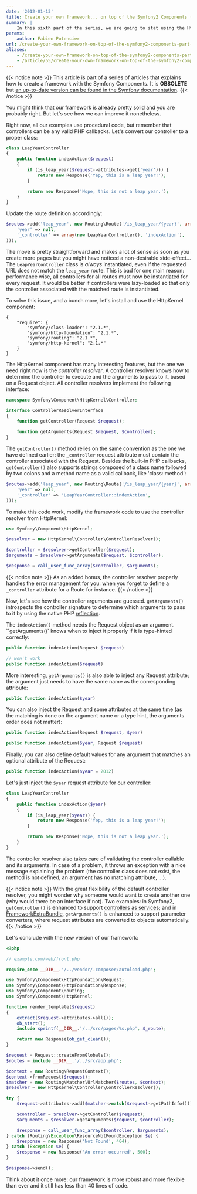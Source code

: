 ```yaml
---
date: '2012-01-13'
title: Create your own framework... on top of the Symfony2 Components (part 6)
summary: |
    In this sixth part of the series, we are going to stat using the HttpKernel component.
params:
    author: Fabien Potencier
url: /create-your-own-framework-on-top-of-the-symfony2-components-part-6.html
aliases:
    - /create-your-own-framework-on-top-of-the-symfony2-components-part-6
    - /article/55/create-your-own-framework-on-top-of-the-symfony2-components-part-6
---
```


{{< notice note >}}
This article is part of a series of articles that explains how to create a
framework with the Symfony Components. It is **OBSOLETE** but [an up-to-date
version can be found in the Symfony
documentation](http://symfony.com/doc/current/create_framework/index.html).
{{< /notice >}}

You might think that our framework is already pretty solid and you are
probably right. But let's see how we can improve it nonetheless.

Right now, all our examples use procedural code, but remember that controllers
can be any valid PHP callbacks. Let's convert our controller to a proper
class:


```php
class LeapYearController
{
    public function indexAction($request)
    {
        if (is_leap_year($request->attributes->get('year'))) {
            return new Response('Yep, this is a leap year!');
        }

        return new Response('Nope, this is not a leap year.');
    }
}

```

Update the route definition accordingly:


```php
$routes->add('leap_year', new Routing\Route('/is_leap_year/{year}', array(
    'year' => null,
    '_controller' => array(new LeapYearController(), 'indexAction'),
)));

```

The move is pretty straightforward and makes a lot of sense as soon as you
create more pages but you might have noticed a non-desirable side-effect...
The `LeapYearController` class is *always* instantiated, even if the
requested URL does not match the `leap_year` route. This is bad for one main
reason: performance wise, all controllers for all routes must now be
instantiated for every request. It would be better if controllers were
lazy-loaded so that only the controller associated with the matched route is
instantiated.

To solve this issue, and a bunch more, let's install and use the HttpKernel
component:

    {
        "require": {
            "symfony/class-loader": "2.1.*",
            "symfony/http-foundation": "2.1.*",
            "symfony/routing": "2.1.*",
            "symfony/http-kernel": "2.1.*"
        }
    }

The HttpKernel component has many interesting features, but the one we need
right now is the *controller resolver*. A controller resolver knows how to
determine the controller to execute and the arguments to pass to it, based on
a Request object. All controller resolvers implement the following interface:


```php
namespace Symfony\Component\HttpKernel\Controller;

interface ControllerResolverInterface
{
    function getController(Request $request);

    function getArguments(Request $request, $controller);
}

```

The `getController()` method relies on the same convention as the one we
have defined earlier: the `_controller` request attribute must contain the
controller associated with the Request. Besides the built-in PHP callbacks,
`getController()` also supports strings composed of a class name followed by
two colons and a method name as a valid callback, like 'class::method':


```php
$routes->add('leap_year', new Routing\Route('/is_leap_year/{year}', array(
    'year' => null,
    '_controller' => 'LeapYearController::indexAction',
)));

```

To make this code work, modify the framework code to use the controller
resolver from HttpKernel:


```php
use Symfony\Component\HttpKernel;

$resolver = new HttpKernel\Controller\ControllerResolver();

$controller = $resolver->getController($request);
$arguments = $resolver->getArguments($request, $controller);

$response = call_user_func_array($controller, $arguments);

```

{{< notice note >}}
As an added bonus, the controller resolver properly handles the error
management for you: when you forget to define a `_controller` attribute for a
Route for instance.
{{< /notice >}}

Now, let's see how the controller arguments are guessed. `getArguments()`
introspects the controller signature to determine which arguments to pass to
it by using the native PHP [reflection](http://php.net/reflection).

The `indexAction()` method needs the Request object as an argument.
``getArguments()` knows when to inject it properly if it is type-hinted
correctly:


```php
public function indexAction(Request $request)

// won't work
public function indexAction($request)

```

More interesting, `getArguments()` is also able to inject any Request
attribute; the argument just needs to have the same name as the corresponding
attribute:


```php
public function indexAction($year)

```

You can also inject the Request and some attributes at the same time (as the
matching is done on the argument name or a type hint, the arguments order does
not matter):


```php
public function indexAction(Request $request, $year)

public function indexAction($year, Request $request)

```

Finally, you can also define default values for any argument that matches an
optional attribute of the Request:


```php
public function indexAction($year = 2012)

```

Let's just inject the `$year` request attribute for our controller:


```php
class LeapYearController
{
    public function indexAction($year)
    {
        if (is_leap_year($year)) {
            return new Response('Yep, this is a leap year!');
        }

        return new Response('Nope, this is not a leap year.');
    }
}

```

The controller resolver also takes care of validating the controller callable
and its arguments. In case of a problem, it throws an exception with a nice
message explaining the problem (the controller class does not exist, the
method is not defined, an argument has no matching attribute, ...).

{{< notice note >}}
With the great flexibility of the default controller resolver, you might
wonder why someone would want to create another one (why would there be an
interface if not). Two examples: in Symfony2, `getController()` is enhanced to
support [controllers as services](http://symfony.com/doc/current/cookbook/controller/service.html); and in [FrameworkExtraBundle](http://symfony.com/doc/current/bundles/SensioFrameworkExtraBundle/annotations/converters.html),
`getArguments()` is enhanced to support parameter converters, where request
attributes are converted to objects automatically.
{{< /notice >}}

Let's conclude with the new version of our framework:


```php
<?php

// example.com/web/front.php

require_once __DIR__.'/../vendor/.composer/autoload.php';

use Symfony\Component\HttpFoundation\Request;
use Symfony\Component\HttpFoundation\Response;
use Symfony\Component\Routing;
use Symfony\Component\HttpKernel;

function render_template($request)
{
    extract($request->attributes->all());
    ob_start();
    include sprintf(__DIR__.'/../src/pages/%s.php', $_route);

    return new Response(ob_get_clean());
}

$request = Request::createFromGlobals();
$routes = include __DIR__.'/../src/app.php';

$context = new Routing\RequestContext();
$context->fromRequest($request);
$matcher = new Routing\Matcher\UrlMatcher($routes, $context);
$resolver = new HttpKernel\Controller\ControllerResolver();

try {
    $request->attributes->add($matcher->match($request->getPathInfo()));

    $controller = $resolver->getController($request);
    $arguments = $resolver->getArguments($request, $controller);

    $response = call_user_func_array($controller, $arguments);
} catch (Routing\Exception\ResourceNotFoundException $e) {
    $response = new Response('Not Found', 404);
} catch (Exception $e) {
    $response = new Response('An error occurred', 500);
}

$response->send();

```

Think about it once more: our framework is more robust and more flexible than
ever and it still has less than 40 lines of code.



